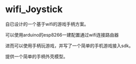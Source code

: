 # wifi_Joystick

自已设计的一个基于wifi的游戏手柄方案。

可以使用arduino的esp8266一建配置通过wifi连接路由器

进而可以使用手柄玩游戏，并写了一个简单的手机游戏接入sdk。

提供一个简单的手柄外壳模型。